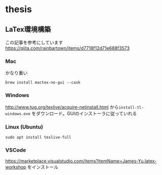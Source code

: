 # thesis


## LaTex環境構築

この記事を参考にしています  
https://qiita.com/rainbartown/items/d7718f12d71e688f3573

### Mac

かなり重い

```
brew install mactex-no-gui --cask
```

### Windows

http://www.tug.org/texlive/acquire-netinstall.html から`install-tl-windows.exe` をダウンロード。GUIのインストーラに従っていれる

### Linux (Ubuntu)

```
sudo apt install texlive-full
```

### VSCode

https://marketplace.visualstudio.com/items?itemName=James-Yu.latex-workshop をインストール